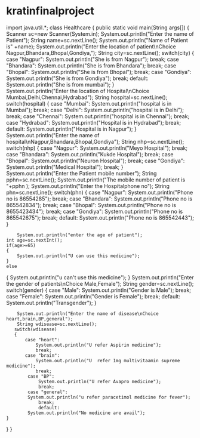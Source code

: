 # kratinfinalproject


import java.util.*;
class Healthcare
{
    public static void main(String args[])
    {
        Scanner sc=new Scanner(System.in);
        System.out.println("Enter the name of Patient");
        String name=sc.nextLine();
        System.out.println("Name of Patient is" +name);
        System.out.println("Enter the location of patient\nChoice Nagpur,Bhandara,Bhopal,Gondiya,");
        String city=sc.nextLine();
        switch(city)
       {
           case "Nagpur":
               System.out.println("She is from Nagpur");
               break;
           case "Bhandara":
               System.out.println("She is from Bhandara");
               break;
            case "Bhopal":
                System.out.println("She is from Bhopal");
                break;
            case "Gondiya":
                System.out.println("She is from Gondiya");
                break;
                default:
            System.out.println("She is from mumbai");
    }   
        System.out.println("Enter the location of Hospital\nChoice Mumbai,Delhi,Chennai,Hydrabad");
        String hospital=sc.nextLine();
        switch(hospital)
       {
           case "Mumbai":
               System.out.println("hospital is in Mumbai");
               break;
           case "Delhi":
               System.out.println("hospital is in Delhi");
               break;
            case "Chennai":
                System.out.println("hospital is in Chennai");
                break;
            case "Hydrabad":
                System.out.println("Hospital is in Hydrabad");
                break;
                default:
            System.out.println("Hospital is in Nagpur");
       }
       System.out.println("Enter the name of hospital\nNagpur,Bhandara,Bhopal,Gondiya");
       String nhp=sc.nextLine();
       switch(nhp)
       {
           case "Nagpur":
               System.out.println("Meyo Hospital");
               break;
           case "Bhandara":
               System.out.println("Kukde Hospital");
               break;
            case "Bhopal":
                System.out.println("Neuron Hospital");
                break;
            case "Gondiya":
                System.out.println("Medical Hospital");
                break;
    }   
     System.out.println("Enter the Patient mobile number");
        String pphn=sc.nextLine();
    System.out.println("The mobile number of patient is  "+pphn );
        System.out.println("Enter the Hospitalphone no");
        String phn=sc.nextLine();
        switch(phn)
       {
           case "Nagpur":
               System.out.println("Phone no is 86554285");
               break;
           case "Bhandara":
               System.out.println("Phone no is 865542834");
               break;
            case "Bhopal":
                System.out.println("Phone no is 8655423434");
                break;
            case "Gondiya":
                System.out.println("Phone no is 865542675");
                break;
                default:
            System.out.println("Phone no is 865542443");
    }
    
        System.out.println("enter the age of patient");
    int age=sc.nextInt();
    if(age>=65)
    {
        System.out.println("U can use this medicine");
    }
    else
{
    System.out.println("u can't use this medicine");
    }
System.out.println("Enter the gender of patients\nChoice Male,Female");
      String gender=sc.nextLine();
        switch(gender)
        {
            case "Male":
           System.out.println("Gender is Male");
           break;
           case "Female":
               System.out.println("Gender is Female");
               break;
               default:
               System.out.println("Transgender");
        }
        
        System.out.println("Enter the name of disease\nChoice heart,brain,BP,general");
        String wdisease=sc.nextLine();
       switch(wdisease)
       {
           case "heart":
               System.out.println("U refer Aspirin medicine");
               break;
           case "brain":
               System.out.println("U  refer 1mg multivitaamin supreme medicine");
               break;
            case "BP":
                System.out.println("U refer Avapro medicine");
                break;
            case "general":
            System.out.println("u refer paracetimol medicine for fever");
                break;
                default:
            System.out.println("No medicine are avail");
    }   
   }
}
